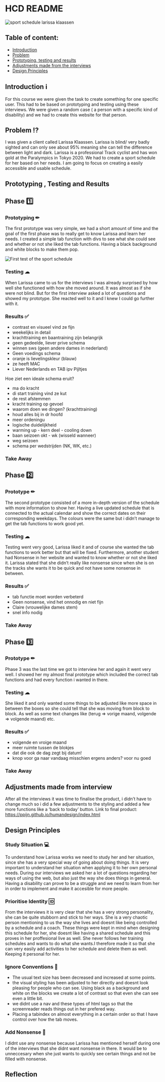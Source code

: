 # HCD README

![sport schedule larissa klaassen](https://github.com/ppijn/humandesign/blob/main/img/schedule.png)

## Table of content:

- [Introduction](#introduction)
- [Problem](#problem)
- [Prototyping, testing and results](#prototyping-testing-and-results)
- [Adjustments made from the interviews](#adjustments-made-from-interview)
- [Design Principles](#design-principles)

## Introduction ℹ

For this course we were given the task to create something for one specific user. This had to be based on prototyping and testing using these interviews. We were given a random case ( a person with a specific kind of disability) and we had to create this website for that person.

## Problem ⁉

I was given a client called Larissa Klaassen. Larissa is blind/ very badly sighted and can only see about 95% meaning she can tell the difference between light and dark. Larissa is a professional Track cyclist and has won gold at the Paralympics in Tokyo 2020. We had to create a sport schedule for her based on her needs. I am going to focus on creating a easily accessible and usable schedule.

## Prototyping , Testing and Results

## Phase 1️⃣

### Prototyping ✏

The first prototype was very simple, we had a short amount of time and the goal of the first phase was to really get to know Larissa and learn her needs. I created a simple tab function with divs to see what she could see and whether or not she liked the tab functions. Having a black background and white blocks to make them pop.

![First test of the sport schedule](https://github.com/ppijn/humandesign/blob/main/img/first-test.jpg)

### Testing ☁

When Larissa came to us for the interviews I was already surprised by how well she functioned with how she moved around. It was almost as if she were not blind. But for the first interview asked a lot of questions and showed my prototype. She reacted well to it and I knew I could go further with it.

### Results ✅

- contrast en visueel vind ze fijn
- weekelijks in detail
- krachttraining en baantraining zijn belangrijk
- geen gedeelde, liever prive schema
- winnen sws (geen andere dames in nederland)
- Geen voedings schema
- oranje is lievelingskleur (blauw)
- ze heeft MAC
- Liever Nederlands en TAB ipv Pijltjes

Hoe ziet een ideale schema eruit?

- ma do kracht
- di start training vind ze kut
- de rest afstemmen
- kracht training op gevoel
- waarom doen we dingen? (krachttraining)
- houd alles bij in dr hoofd
- meer ordeningu
- logische duidelijkheid
- warming up - kern deel - cooling down
- baan seizoen okt - wk (wisseld wanneer)
- weg seizoen
- schema per wedstrijden (NK, WK, etc.)

### Take Away

## Phase 2️⃣

### Prototype ✏

The second prototype consisted of a more in-depth version of the schedule with more information to show her. Having a live updated schedule that is connected to the actual calendar and show the correct dates on their corresponding weekdays. The colours were the same but i didn’t manage to get the tab functions to work good yet.

### Testing ☁

Testing went very good, Larissa liked it and of course she wanted the tab functions to work better but that will be fixed. Furthermore, another student had Nonsense in her website and wanted to know whether or not she liked it. Larissa stated that she didn’t really like nonsense since when she is on the tracks she wants it to be quick and not have some nonsense in between.

### Results ✅

- tab functie moet worden verbeterd
- Geen nonsense, vind het onnodig en niet fijn
- Claire (vrouwelijke dames stem)
- snel info nodig

### Take Away

## Phase 3️⃣

### Prototype ✏

Phase 3 was the last time we got to interview her and again it went very well. I showed her my almost final prototype which included the correct tab functions and had every function i wanted in there.

### Testing ☁

She liked it and only wanted some things to be adjusted like more space in between the boxes so she could tell that she was moving from block to block. As well as some text changes like (terug => vorige maand, volgende => volgende maand) etc.

### Results ✅

- volgende en vroige maand
- meer ruimte tussen de blokjes
- dat die ook de dag zegt bij datum!
- knop voor ga naar vandaag misschien ergens anders? voor nu goed

### Take Away

## Adjustments made from interview

After all the interviews it was time to finalise the product, i didn’t have to change much so i did a few adjustments to the styling and added a few more functions like a ‘back to today’ button.
Link to final product:
https://ppijn.github.io/humandesign/index.html

## Design Principles

### Study Situation 💻

To understand how Larissa works we need to study her and her situation, since she has a very special way of going about doing things. It is very important to understand her situation when applying it to her own personal needs. During our interviews we asked her a lot of questions regarding her ways of using the web, but also just the way she does things in general. Having a disability can prove to be a struggle and we need to learn from her in order to implement and make it accesible for more people.

### Prioritise Identity 🆔

From the interviews it is very clear that she has a very strong personality, she can be quite stubborn and stick to her ways. She is a very chaotic person mentioning to us the way she lives and doesnt like being controlled by a schedule and a coach. These things were kept in mind when designing this schedule for her, she doesnt like having a shared schedule and this proves in her proffesional live as well. She never follows her training schedules and wants to do what she wants.I therefore made it so that she can very easily add activities to her schedule and delete them as well. Keeping it personal for her.

### Ignore Conventions 🚫

- The usual text size has been decreased and increased at some points.
- the visual styling has been adjusted to her directly and doesnt look pleasing for people who can see. Using black as a background and white on the blocks we create a lot of contrast so that even she can see even a little bit.
- we didnt use a nav and these types of html tags so that the screenreader reads things out in her prefered way.
- Placing a tabindex on almost everything in a certain order so that I have control over how the tab moves.

### Add Nonsense 🎨

I didnt use any nonsense because Larissa has mentioned herself during one of the interviews that she didnt want nonsense in there. It would be to unneccesary when she just wants to quickly see certain things and not be filled with nonsense.

## Reflection
